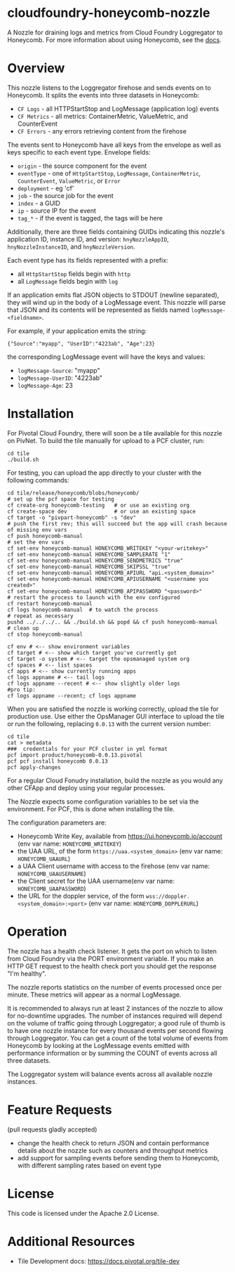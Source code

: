 # cloudfoundry-honeycomb-nozzle
A Nozzle for draining logs and metrics from Cloud Foundry Loggregator to Honeycomb. For more information about using Honeycomb, see the [docs](https://honeycomb.io/docs).

# Overview

This nozzle listens to the Loggregator firehose and sends events on to Honeycomb. It splits the events into three datasets in Honeycomb:

* `CF Logs` - all HTTPStartStop and LogMessage (application log) events
* `CF Metrics` - all metrics: ContainerMetric, ValueMetric, and CounterEvent
* `CF Errors` - any errors retrieving content from the firehose

The events sent to Honeycomb have all keys from the envelope as well as keys specific to each event type.  Envelope fields:

* `origin` - the source component for the event
* `eventType` - one of `HttpStartStop`, `LogMessage`, `ContainerMetric`, `CounterEvent`, `ValueMetric`, or `Error`
* `deployment` - eg 'cf'
* `job` - the source job for the event
* `index` - a GUID
* `ip` - source IP for the event
* `tag_*` - if the event is tagged, the tags will be here

Additionally, there are three fields containing GUIDs indicating this nozzle's application ID, instance ID, and version: `hnyNozzleAppID`, `hnyNozzleInstanceID`, and `hnyNozzleVersion`.

Each event type has its fields represented with a prefix:

* all `HttpStartStop` fields begin with `http`
* all `LogMessage` fields begin with `log`

If an application emits flat JSON objects to STDOUT (newline separated), they will wind up in the body of a LogMessage event. This nozzle will parse that JSON and its contents will be represented as fields named `logMessage-<fieldname>`.

For example, if your application emits the string:

    {"Source":"myapp", "UserID":"4223ab", "Age":23}

the corresponding LogMessage event will have the keys and values:

* `logMessage-Source`: "myapp"
* `logMessage-UserID`: "4223ab"
* `logMessage-Age`: 23

# Installation

For Pivotal Cloud Foundry, there will soon be a tile available for this nozzle on PivNet. To build the tile manually for upload to a PCF cluster, run:

    cd tile
    ./build.sh

For testing, you can upload the app directly to your cluster with the following commands:

    cd tile/release/honeycomb/blobs/honeycomb/
    # set up the pcf space for testing
    cf create-org honeycomb-testing   # or use an existing org
    cf create-space dev               # or use an existing space
    cf target -o "pivpart-honeycomb" -s "dev"
    # push the first rev; this will succeed but the app will crash because of missing env vars
    cf push honeycomb-manual
    # set the env vars
    cf set-env honeycomb-manual HONEYCOMB_WRITEKEY "<your-writekey>"
    cf set-env honeycomb-manual HONEYCOMB_SAMPLERATE "1"
    cf set-env honeycomb-manual HONEYCOMB_SENDMETRICS "true"
    cf set-env honeycomb-manual HONEYCOMB_SKIPSSL "true"
    cf set-env honeycomb-manual HONEYCOMB_APIURL "api.<system_domain>"
    cf set-env honeycomb-manual HONEYCOMB_APIUSERNAME "<username you created>"
    cf set-env honeycomb-manual HONEYCOMB_APIPASSWORD "<password>"
    # restart the process to launch with the env configured
    cf restart honeycomb-manual
    cf logs honeycomb-manual  # to watch the process
    # repeat as necessary
    pushd ../../../.. && ./build.sh && popd && cf push honeycomb-manual
    # clean up
    cf stop honeycomb-manual

    cf env # <-- show environment variables
    cf target # <-- show which target you've currently got
    cf target -o system # <-- target the opsmanaged system org
    cf spaces # <-- list spaces
    cf apps # <-- show currently running apps
    cf logs appname # <-- tail logs
    cf logs appname --recent # <-- show slightly older logs
    #pro tip:
    cf logs appname --recent; cf logs appname

When you are satisfied the nozzle is working correctly, upload the tile for production use.  Use either the OpsManager GUI interface to upload the tile or run the following, replacing `0.0.13` with the current version number:

    cd tile
    cat > metadata
    ###  credentials for your PCF cluster in yml format
    pcf import product/honeycomb-0.0.13.pivotal
    pcf pcf install honeycomb 0.0.13
    pcf apply-changes

For a regular Cloud Fonudry installation, build the nozzle as you would any other CFApp and deploy using your regular processes.

The Nozzle expects some configuration variables to be set via the environment. For PCF, this is done when installing the tile.

The configuration parameters are:

* Honeycomb Write Key, available from https://ui.honeycomb.io/account (env var name: `HONEYCOMB_WRITEKEY`)
* the UAA URL, of the form `https://uaa.<system_domain>` (env var name: `HONEYCOMB_UAAURL`)
* a UAA Client username with access to the firehose (env var name: `HONEYCOMB_UAAUSERNAME`)
* the Client secret for the UAA username(env var name: `HONEYCOMB_UAAPASSWORD`)
* the URL for the doppler service, of the form `wss://doppler.<system_domain>:<port>` (env var name: `HONEYCOMB_DOPPLERURL`)

# Operation

The nozzle has a health check listener. It gets the port on which to listen from Cloud Foundry via the PORT environment variable. If you make an HTTP GET request to the health check port you should get the response "I'm healthy".

The nozzle reports statistics on the number of events processed once per minute. These metrics will appear as a normal LogMessage.

It is recommended to always run at least 2 instances of the nozzle to allow for no-downtime upgrades. The number of instances required will depend on the volume of traffic going through Loggregator; a good rule of thumb is to have one nozzle instance for every thousand events per second flowing through Loggregator. You can get a count of the total volume of events from Honeycomb by looking at the LogMessage events emitted with performance information or by summing the COUNT of events across all three datasets.

The Loggregator system will balance events across all available nozzle instances.

# Feature Requests

(pull requests gladly accepted)

* change the health check to return JSON and contain performance details about the nozzle such as counters and throughput metrics
* add support for sampling events before sending them to Honeycomb, with different sampling rates based on event type

# License

This code is licensed under the Apache 2.0 License.

# Additional Resources

* Tile Development docs: https://docs.pivotal.org/tile-dev

